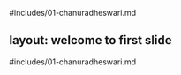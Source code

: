 #includes/01-chanuradheswari.md

layout: welcome to first slide
---
#includes/01-chanuradheswari.md
